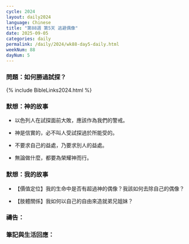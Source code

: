 ```yaml
---
cycle: 2024
layout: daily2024
language: Chinese
title: "第88週 第5天 逃避偶像"
date: 2025-09-05
categories: daily
permalink: /daily/2024/wk88-day5-daily.html
weekNum: 88
dayNum: 5
---
```


### 問題：如何勝過試探？

{% include BibleLinks2024.html %}

### 默想：神的故事 
+ 以色列人在試探面前大敗，應該作為我們的警戒。

+ 神是信實的，必不叫人受試探過於所能受的。

+ 不要求自己的益處，乃要求別人的益處。

+ 無論做什麼，都要為榮耀神而行。

### 默想：我的故事
+ 【價值定位】我的生命中是否有超過神的偶像？我該如何去除自己的偶像？

+ 【肢體關係】我如何以自己的自由來造就弟兄姐妹？

### 禱告：

### 筆記與生活回應：
